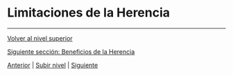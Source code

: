 # Limitaciones de la Herencia


---

[Volver al nivel superior](../README.md)

[Siguiente sección: Beneficios de la Herencia](../u6inheritanceBenefits/README.md)


[Anterior](../u4inheritanceByImplementation/README.md) | [Subir nivel](../README.md) | [Siguiente](../u6inheritanceBenefits/README.md)
